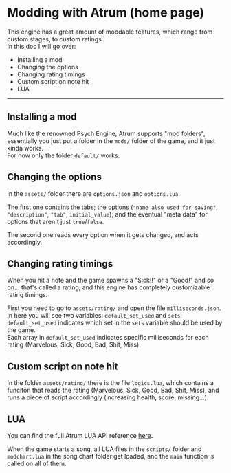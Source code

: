 # Modding with Atrum (home page)

This engine has a great amount of moddable features, which range from custom stages, to custom ratings.  
In this doc I will go over:
* Installing a mod
* Changing the options
* Changing rating timings
* Custom script on note hit
* LUA

***

## Installing a mod
Much like the renowned Psych Engine, Atrum supports "mod folders", essentially you just put a folder in the `mods/` folder of the game, and it just kinda works.  
For now only the folder `default/` works.

## Changing the options
In the `assets/` folder there are `options.json` and `options.lua`.

The first one contains the tabs; the options (`"name also used for saving"`, `"description"`, `"tab"`, `initial_value`); and the eventual "meta data" for options that aren't just `true`/`false`.

The second one reads every option when it gets changed, and acts accordingly.

## Changing rating timings
When you hit a note and the game spawns a "Sick!!" or a "Good!" and so on... that's called a rating, and this engine has completely customizable rating timings.

First you need to go to `assets/rating/` and open the file `milliseconds.json`.  
In here you will see two variables: `default_set_used` and `sets`: `default_set_used` indicates which set in the `sets` variable should be used by the game.  
Each array in `default_set_used` indicates specific milliseconds for each rating (Marvelous, Sick, Good, Bad, Shit, Miss).

## Custom script on note hit
In the folder `assets/rating/` there is the file `logics.lua`, which contains a funciton that reads the rating (Marvelous, Sick, Good, Bad, Shit, Miss), and runs a piece of script accordingly (increasing health, score, missing...).

## LUA
You can find the full Atrum LUA API reference [here](https://github.com/indigoUan/indigoUan/blob/main/atrum%20api%20reference/Atrum%20Engine%20LUA%20API%20reference.md).

When the game starts a song, all LUA files in the `scripts/` folder and `modchart.lua` in the song chart folder get loaded, and the `main` function is called on all of them.
